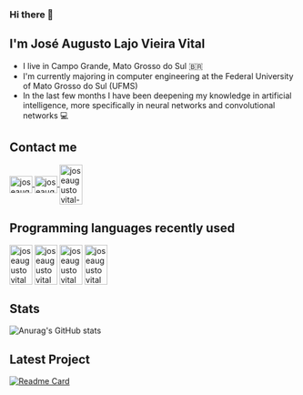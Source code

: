### Hi there 👋

## I'm José Augusto Lajo Vieira Vital 
- I live in Campo Grande, Mato Grosso do Sul 🇧🇷
- I'm currently majoring in computer engineering at the Federal University of Mato Grosso do Sul (UFMS)
- In the last few months I have been deepening my knowledge in artificial intelligence, more specifically in neural networks and convolutional networks 💻

## Contact me
<a href="https://mail.google.com/mail/u/3/?ogbl#inbox?compose=CllgCJfpsCmHpxbknpMKkfwXdxvflVPhfRHvGmWFHLkXVQGxHMWkNBCXxTgkWkTgCrmpmPlxpwL" target="_blank">
<img align="center" alt="joseaugustovital-gmail" height="30" width="40" src="https://cdn.jsdelivr.net/gh/devicons/devicon/icons/google/google-original.svg"
styles="max-width:100%;">
</a>
<a href="https://www.facebook.com/zezeaugusto.lajo/" target="_blank">
<img align="center" alt="joseaugustovital-facebook" height="30" width="40" src="https://cdn.jsdelivr.net/gh/devicons/devicon/icons/facebook/facebook-original.svg"
styles="max-width:100%;">
</a>
<a href="https://www.instagram.com/zeaugustovital/" target="_blank">
<img align="center" alt="joseaugustovital-instagram" height="70" width="40" src="https://www.logo.wine/a/logo/Instagram/Instagram-Glyph-Color-Logo.wine.svg"
styles="max-width:100%;">
</a>

## Programming languages recently used
<img align="center" alt="joseaugustovital" height="70" width="40" src="https://cdn.jsdelivr.net/gh/devicons/devicon/icons/c/c-original.svg"
styles="max-width:100%;">
<img align="center" alt="joseaugustovital" height="70" width="40" src="https://cdn.jsdelivr.net/gh/devicons/devicon/icons/python/python-original.svg"
styles="max-width:100%;">
<img align="center" alt="joseaugustovital" height="70" width="40" src="https://cdn.jsdelivr.net/gh/devicons/devicon/icons/java/java-original.svg"
styles="max-width:100%;">
<img align="center" alt="joseaugustovital" height="70" width="40" src="https://cdn.jsdelivr.net/gh/devicons/devicon/icons/postgresql/postgresql-original.svg"
styles="max-width:100%;">

## Stats 
![Anurag's GitHub stats](https://github-readme-stats.vercel.app/api?username=joseaugustovital&show_icons=true&theme=algolia)


## Latest Project
[![Readme Card](https://github-readme-stats.vercel.app/api/pin/?username=JoseAugustoVital&repo=8Puzzle-A-Star&show_icons=true&theme=algolia&show_owner=true)](https://github.com/JoseAugustoVital/Decision-Score-MarketPlace)
<!--
**JoseAugustoVital/JoseAugustoVital** is a ✨ _special_ ✨ repository because its `README.md` (this file) appears on your GitHub profile.

Here are some ideas to get you started:

- 🔭 I’m currently working on ...
- 🌱 I’m currently learning ...
- 👯 I’m looking to collaborate on ...
- 🤔 I’m looking for help with ...
- 💬 Ask me about ...
- 📫 How to reach me: ...
- 😄 Pronouns: ...
- ⚡ Fun fact: ...
-->
